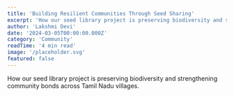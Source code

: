 ```yaml
---
title: 'Building Resilient Communities Through Seed Sharing'
excerpt: 'How our seed library project is preserving biodiversity and strengthening community bonds across Tamil Nadu villages.'
author: 'Lakshmi Devi'
date: '2024-03-05T00:00:00.000Z'
category: 'Community'
readTime: '4 min read'
image: '/placeholder.svg'
featured: false
---
```


How our seed library project is preserving biodiversity and strengthening community bonds across Tamil Nadu villages.
